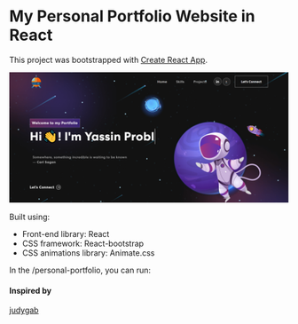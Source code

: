 # My Personal Portfolio Website in React

This project was bootstrapped with [Create React App](https://github.com/facebook/create-react-app).

<img width="1266" alt="Screen Shot" src="./port.png">

Built using:

- Front-end library: React
- CSS framework: React-bootstrap
- CSS animations library: Animate.css

In the /personal-portfolio, you can run:

#### Inspired by <a href='https://github.com/judygab'>
judygab</a>
